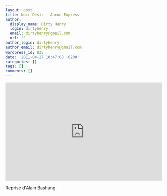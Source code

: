```yaml
---
layout: post
title: Noir Désir - Aucun Express
author:
  display_name: Dirty Henry
  login: dirtyhenry
  email: dirtyhenry@gmail.com
  url: ''
author_login: dirtyhenry
author_email: dirtyhenry@gmail.com
wordpress_id: 835
date: '2011-04-27 10:47:08 +0200'
categories: []
tags: []
comments: []
---
```

<iframe title="YouTube video player" width="500" height="311" src="http://www.youtube.com/embed/TtNwpCKuWTA?rel=0" frameborder="0" allowfullscreen></iframe>

Reprise d'Alain Bashung.
